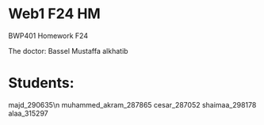 # Web1 F24 HM
BWP401 Homework F24

The doctor: Bassel Mustaffa alkhatib

# Students:
majd_290635\n
muhammed_akram_287865
cesar_287052
shaimaa_298178
alaa_315297
